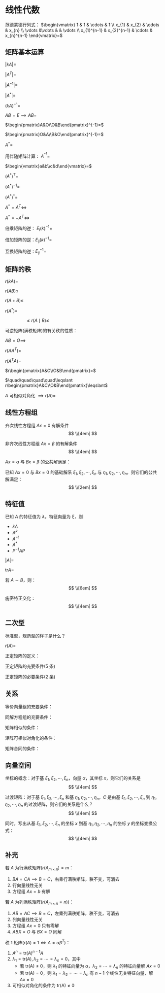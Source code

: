 # 线性代数

范德蒙德行列式：
$\begin{vmatrix} 1 & 1 & \cdots & 1 \\ x_{1} & x_{2} & \cdots & x_{n} \\ \vdots &\vdots &  & \vdots \\ x_{1}^{n-1} & x_{2}^{n-1} & \cdots & x_{n}^{n-1} \end{vmatrix}=$

## 矩阵基本运算

$\lvert kA \rvert=$

$\lvert A^{T} \rvert=$

$\lvert A^{-1} \rvert=$

$\lvert A^{*} \rvert=$

$(kA)^{-1}=$

$AB=E\implies AB=$

$\begin{pmatrix}A&O\\O&B\end{pmatrix}^{-1}=$

$\begin{pmatrix}O&A\\B&O\end{pmatrix}^{-1}=$

$A^{*}=$

用伴随矩阵计算： $A^{^{-1}}=$

$\begin{vmatrix}a&b\\c&d\end{vmatrix}=$

$(A^{*})^{T}=$

$(A^{*})^{-1}=$

$(A^{*})^{*}=$

$A^{*}=A^{T}\iff$

$A^{*}=-A^{T}\iff$

倍乘矩阵的逆： $E_{i}(k)^{-1}=$

倍加矩阵的逆：$E_{ij}(k)^{-1}=$

互换矩阵的逆：$E_{ij}^{-1}=$

## 矩阵的秩

$r(kA)=$

$r(AB)\leqslant$

$r(A+B)\leqslant$

$r(A^{*})=$

$\quad\quad\quad\quad\leqslant r(A\mid B)\leqslant$

可逆矩阵(满秩矩阵)的有关秩的性质：

$AB=O\implies$

$r(AA^{T})=$

$r(A^{T}A)=$

$r\begin{pmatrix}A&O\\O&B\end{pmatrix}=$

$\quad\quad\quad\quad\leqslant r\begin{pmatrix}A&C\\O&B\end{pmatrix}\leqslant$

$A$ 可相似对角化 $\implies r(A)=$

## 线性方程组

齐次线性方程组 $Ax=0$ 有解条件
$$
\\[4em]
$$

非齐次线性方程组 $Ax=\beta$ 的有解条件
$$
\\[4em]
$$

$Ax=\alpha$ 与 $Bx=\beta$ 的公共解满足：

已知 $Ax=0$ 与 $Bx=0$ 的基础解系 $\xi_{1},\xi_{2},\cdots,\xi_{n}$ 与 $\eta_{1},\eta_{2},\cdots,\eta_{n}$，则它们的公共解满足：
$$
\\[2em]
$$

## 特征值

已知 $A$ 的特征值为 $\lambda$，特征向量为 $\xi$，则
- $kA$
- $A^{k}$
- $A^{-1}$
- $A^{*}$
- $P^{-1}AP$

$\lvert A \rvert=$

$\text{tr}A=$

若 $A\sim B$，则：
$$
\\[6em]
$$

施密特正交化：
$$
\\[4em]
$$

## 二次型

标准型，规范型的样子是什么？

$r(A)=$

正定矩阵的定义：

正定矩阵的充要条件(5 条)

正定矩阵的必要条件(2 条)

## 关系

等价向量组的充要条件：

同解方程组的充要条件：

矩阵相似的条件：

矩阵可相似对角化的条件：

矩阵合同的条件：

## 向量空间

坐标的概念：对于基 $\xi_{1},\xi_{2},\cdots,\xi_{n}$，向量 $\alpha$，其坐标 $x$，则它们的关系是
$$
\\[4em]
$$

过渡矩阵：对于基 $\xi_{1},\xi_{2},\cdots,\xi_{n}$ 和基 $\eta_{1},\eta_{2},\cdots,\eta_{n}$，$C$ 是由基 $\xi_{1},\xi_{2},\cdots,\xi_{n}$ 到 $\eta_{1},\eta_{2},\cdots,\eta_{n}$ 的过渡矩阵，则它们的关系是什么？
$$
\\[4em]
$$

同时，写出从基 $\xi_{1},\xi_{2},\cdots,\xi_{n}$ 的坐标 $x$ 到基 $\eta_{1},\eta_{2},\cdots,\eta_{n}$ 的坐标 $y$ 的坐标变换公式：
$$
\\[4em]
$$

## 补充

若 $A$ 为行满秩矩阵($r(A_{m\times n})=m$：
1. $BA=CA\implies B=C$，右乘行满秩矩阵，秩不变，可消去
2. 行向量线性无关
3. 方程组 $Ax=b$ 有解

若 $A$ 为列满秩矩阵($r(A_{m\times n}=n)$)：
1. $AB=AC\implies B=C$，左乘列满秩矩阵，秩不变，可消去
2. 列向量线性无关
3. 方程组 $Ax=0$ 只有零解
4. $ABX=O$ 与 $BX=O$ 同解

秩 1 矩阵($r(A)=1\iff A=\alpha\beta^{T}$)：
1. $A^{n}=\text{tr}(A)^{n-1}A$
2. $\lambda_{1}=\text{tr}(A),\lambda_{2}=\cdots=\lambda _n=0$，其中 
	- 若 $\text{tr(A)}\neq 0$，则 $\lambda_{1}$ 的特征向量为 $\alpha$，$\lambda_{2}=\cdots=\lambda_{n}$ 的特征向量解 $Ax=0$
	- 若 $\text{tr(A)}=0$，则 $\lambda_{1}=\lambda_{2}=\cdots=\lambda_{n}$ 有 $n-1$ 个线性无关特征向量，解 $Ax=0$
3. 可相似对角化的条件为 $\text{tr(A)}\neq 0$
